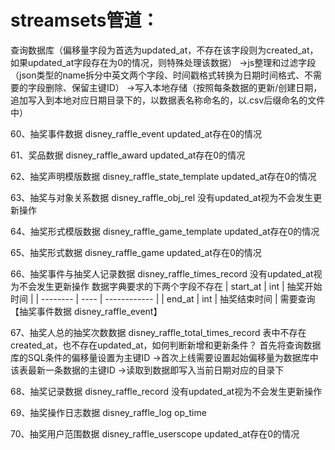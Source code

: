 # streamsets管道：
查询数据库（偏移量字段为首选为updated_at，不存在该字段则为created_at，如果updated_at字段存在为0的情况，则特殊处理该数据）
->js整理和过滤字段（json类型的name拆分中英文两个字段、时间戳格式转换为日期时间格式、不需要的字段删除、保留主键ID）
->写入本地存储（按照每条数据的更新/创建日期，追加写入到本地对应日期目录下的，以数据表名称命名的，以.csv后缀命名的文件中）


60、抽奖事件数据 disney_raffle_event
updated_at存在0的情况

61、奖品数据 disney_raffle_award
updated_at存在0的情况


62、抽奖声明模版数据 disney_raffle_state_template
updated_at存在0的情况



63、抽奖与对象关系数据 disney_raffle_obj_rel
没有updated_at视为不会发生更新操作

64、抽奖形式模版数据 disney_raffle_game_template
updated_at存在0的情况


65、抽奖形式数据 disney_raffle_game
updated_at存在0的情况



66、抽奖事件与抽奖人记录数据 disney_raffle_times_record
没有updated_at视为不会发生更新操作
数据字典要求的下两个字段不存在
| start_at | int  | 抽奖开始时间 |
| -------- | ---- | ------------ |
| end_at   | int  | 抽奖结束时间 |
需要查询【抽奖事件数据 disney_raffle_event】


67、抽奖人总的抽奖次数数据 disney_raffle_total_times_record
表中不存在created_at，也不存在updated_at，如何判断新增和更新条件？
首先将查询数据库的SQL条件的偏移量设置为主键ID
->首次上线需要设置起始偏移量为数据库中该表最新一条数据的主键ID
->读取到数据即写入当前日期对应的目录下

68、抽奖记录数据 disney_raffle_record
没有updated_at视为不会发生更新操作


69、抽奖操作日志数据 disney_raffle_log
op_time

70、抽奖用户范围数据 disney_raffle_userscope
updated_at存在0的情况
